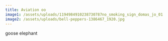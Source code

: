 ```yaml
---
title: Aviation oo
image1: /assets/uploads/1194984910238730787no_smoking_sign_domas_jo_01.svg
image2: /assets/uploads/bell-peppers-1386467_1920.jpg
---
```

goose elephant 

